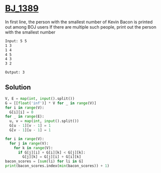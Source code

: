 # [BJ_1389](https://acmicpc.net/problem/1389)

In first line, the person with the smallest number of Kevin Bacon is printed out among BOJ users
If there are multiple such people, print out the person with the smallest number

```txt
Input: 5 5
1 3
1 4
4 5
4 3
3 2

Output: 3
```

## Solution

```py
V, E = map(int, input().split())
G = [[float('inf')] * V for _ in range(V)]
for i in range(V):
  G[i][i] = 0
for _ in range(E):
  u, v = map(int, input().split())
  G[u - 1][v - 1] = 1
  G[v - 1][u - 1] = 1

for i in range(V):
  for j in range(V):
    for k in range(V):
      if G[j][i] + G[i][k] < G[j][k]:
        G[j][k] = G[j][i] + G[i][k]
bacon_scores = [sum(li) for li in G]
print(bacon_scores.index(min(bacon_scores)) + 1)
```
